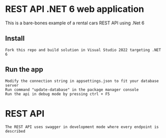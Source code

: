 # REST API .NET 6 web application

This is a bare-bones example of a rental cars REST
API using .Net 6

## Install

    Fork this repo and build solution in Visual Studio 2022 targeting .NET 6 

## Run the app

    Modify the connection string in appsettings.json to fit your database server
    Run command "update-database" in the package manager console
    Run the api in debug mode by pressing ctrl + F5

# REST API

    The REST API uses swagger in development mode where every endpoint is described


